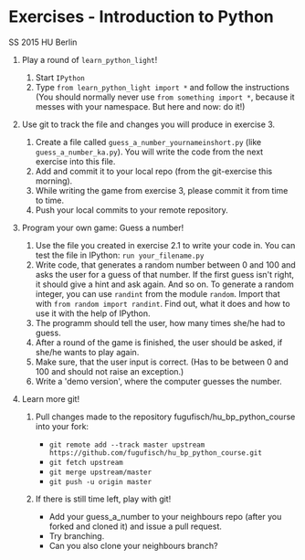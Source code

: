 # Exercises - Introduction to Python
SS 2015
HU Berlin


1. Play a round of `learn_python_light`!

    1. Start `IPython`
    2. Type `from learn_python_light import *` and follow the instructions
       (You should normally never use `from something import *`, because it messes with your namespace. But here and now: do it!)

2. Use git to track the file and changes you will produce in exercise 3.
    
    1. Create a file called `guess_a_number_yournameinshort.py` (like `guess_a_number_ka.py`). You will write the code from the next exercise into this file.
    2. Add and commit it to your local repo (from the git-exercise this morning).
    3. While writing the game from exercise 3, please commit it from time to time.
    4. Push your local commits to your remote repository.

3. Program your own game: Guess a number!

    1. Use the file you created in exercise 2.1 to write your code in. You can test the file in IPython: `run your_filename.py`
    2. Write code, that generates a random number between 0 and 100 and asks the user for a guess of that number. If the first guess isn't right, it should give a hint and ask again. And so on. To generate a random integer, you can use `randint` from the module `random`. Import that with `from random import randint`. Find out, what it does and how to use it with the help of IPython.
    3. The programm should tell the user, how many times she/he had to guess.
    4. After a round of the game is finished, the user should be asked, if she/he wants to play again.
    5. Make sure, that the user input is correct. (Has to be between 0 and 100 and should not raise an exception.)
    6. Write a 'demo version', where the computer guesses the number.

4. Learn more git!

    1. Pull changes made to the repository fugufisch/hu_bp_python_course into your fork:
       - `git remote add --track master upstream https://github.com/fugufisch/hu_bp_python_course.git`
       - `git fetch upstream`
       - `git merge upstream/master`
       - `git push -u origin master`

    2. If there is still time left, play with git! 
       - Add your guess_a_number to your neighbours repo (after you forked and cloned it) and issue a pull request.
       - Try branching.
       - Can you also clone your neighbours branch?